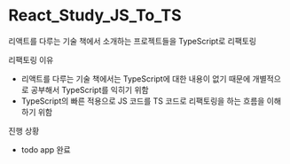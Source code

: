 # React_Study_JS_To_TS

리액트를 다루는 기술 책에서 소개하는 프로젝트들을 TypeScript로 리팩토링

리팩토링 이유

- 리액트를 다루는 기술 책에서는 TypeScript에 대한 내용이 없기 때문에 개별적으로 공부해서 TypeScript를 익히기 위함
- TypeScript의 빠른 적용으로 JS 코드를 TS 코드로 리팩토링을 하는 흐름을 이해하기 위함

진행 상황

- todo app 완료
